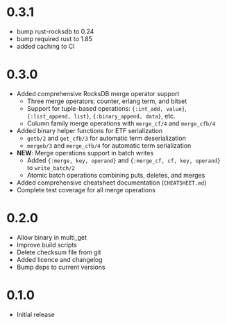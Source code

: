 # 0.3.1
- bump rust-rocksdb to 0.24
- bump required rust to 1.85
- added caching to CI


# 0.3.0

- Added comprehensive RocksDB merge operator support
  - Three merge operators: counter, erlang term, and bitset
  - Support for tuple-based operations: `{:int_add, value}`, `{:list_append, list}`, `{:binary_append, data}`, etc.
  - Column family merge operations with `merge_cf/4` and `merge_cfb/4`
- Added binary helper functions for ETF serialization
  - `getb/2` and `get_cfb/3` for automatic term deserialization
  - `mergeb/3` and `merge_cfb/4` for automatic term serialization
- **NEW**: Merge operations support in batch writes
  - Added `{:merge, key, operand}` and `{:merge_cf, cf, key, operand}` to `write_batch/2`
  - Atomic batch operations combining puts, deletes, and merges
- Added comprehensive cheatsheet documentation (`CHEATSHEET.md`)
- Complete test coverage for all merge operations

# 0.2.0

- Allow binary in multi_get
- Improve build scripts
- Delete checksum file from git
- Added licence and changelog
- Bump deps to current versions

# 0.1.0

- Initial release